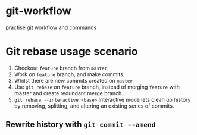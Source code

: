 # git-workflow
practise git workflow and commands

# Git rebase usage scenario
1. Checkout `feature` branch from `master`.
2. Work on `feature` branch, and make commits.
3. Whilst there are new commits created on `master`
4. Use `git rebase` on `feature` branch, instead of merging `feature` with master and create redundant merge branch.
5. `git rebase --interactive <base>` Interactive mode lets clean up history by removing, splitting, and altering an existing series of commits.

## Rewrite history with `git commit --amend`

